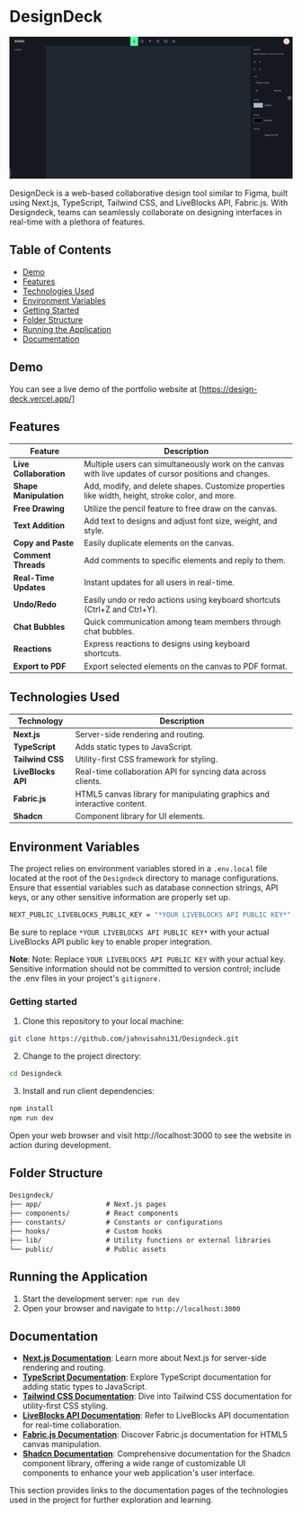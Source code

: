 # DesignDeck

![DesignDeck Screenshot](designdeckui.png)

DesignDeck is a web-based collaborative design tool similar to Figma, built using Next.js, TypeScript, Tailwind CSS, and LiveBlocks API, Fabric.js. With Designdeck, teams can seamlessly collaborate on designing interfaces in real-time with a plethora of features.

## Table of Contents

- [Demo](#demo)
- [Features](#features)
- [Technologies Used](#technologies-used)
- [Environment Variables](#environment-variables)
- [Getting Started](#getting-started)
- [Folder Structure](#folder-structure)
- [Running the Application](#running-the-application)
- [Documentation](#documentation)

## Demo

You can see a live demo of the portfolio website at [https://design-deck.vercel.app/]

## Features

| Feature               | Description                                                                                               |
|----------------------|-----------------------------------------------------------------------------------------------------------|
| **Live Collaboration** | Multiple users can simultaneously work on the canvas with live updates of cursor positions and changes. |
| **Shape Manipulation** | Add, modify, and delete shapes. Customize properties like width, height, stroke color, and more.        |
| **Free Drawing**      | Utilize the pencil feature to free draw on the canvas.                                                  |
| **Text Addition**     | Add text to designs and adjust font size, weight, and style.                                            |
| **Copy and Paste**    | Easily duplicate elements on the canvas.                                                                 |
| **Comment Threads**   | Add comments to specific elements and reply to them.                                                    |
| **Real-Time Updates** | Instant updates for all users in real-time.                                                              |
| **Undo/Redo**        | Easily undo or redo actions using keyboard shortcuts (Ctrl+Z and Ctrl+Y).                               |
| **Chat Bubbles**     | Quick communication among team members through chat bubbles.                                              |
| **Reactions**        | Express reactions to designs using keyboard shortcuts.                                                   |
| **Export to PDF**    | Export selected elements on the canvas to PDF format.                                                   |


## Technologies Used

| Technology        | Description                                                        |
|-------------------|--------------------------------------------------------------------|
| **Next.js**       | Server-side rendering and routing.                                 |
| **TypeScript**    | Adds static types to JavaScript.                                  |
| **Tailwind CSS**  | Utility-first CSS framework for styling.                          |
| **LiveBlocks API**| Real-time collaboration API for syncing data across clients.      |
| **Fabric.js**     | HTML5 canvas library for manipulating graphics and interactive content. |
| **Shadcn**        | Component library for UI elements.        

## Environment Variables

The project relies on environment variables stored in a `.env.local` file located at the root of the `Designdeck` directory to manage configurations. Ensure that essential variables such as database connection strings, API keys, or any other sensitive information are properly set up.

```bash
NEXT_PUBLIC_LIVEBLOCKS_PUBLIC_KEY = "*YOUR LIVEBLOCKS API PUBLIC KEY*"
```

Be sure to replace `*YOUR LIVEBLOCKS API PUBLIC KEY*` with your actual LiveBlocks API public key to enable proper integration.

**Note**: Note: Replace `YOUR LIVEBLOCKS API PUBLIC KEY` with your actual key. Sensitive information should not be committed to version control; include the .env files in your project's `gitignore.`

### Getting started

1. Clone this repository to your local machine:

```bash
git clone https://github.com/jahnvisahni31/Designdeck.git
```

2. Change to the project directory:

```bash
cd Designdeck
```

3. Install and run client dependencies:

```bash
npm install
npm run dev
```

Open your web browser and visit http://localhost:3000 to see the website in action during development.

## Folder Structure

```
Designdeck/
├── app/                # Next.js pages
├── components/         # React components
├── constants/          # Constants or configurations
├── hooks/              # Custom hooks
├── lib/                # Utility functions or external libraries
└── public/             # Public assets
```

## Running the Application

1. Start the development server: `npm run dev`
2. Open your browser and navigate to `http://localhost:3000`

## Documentation

- **[Next.js Documentation](https://nextjs.org/docs/getting-started)**: Learn more about Next.js for server-side rendering and routing.
- **[TypeScript Documentation](https://www.typescriptlang.org/docs/)**: Explore TypeScript documentation for adding static types to JavaScript.
- **[Tailwind CSS Documentation](https://tailwindcss.com/docs)**: Dive into Tailwind CSS documentation for utility-first CSS styling.
- **[LiveBlocks API Documentation](https://liveblocks.io/docs/)**: Refer to LiveBlocks API documentation for real-time collaboration.
- **[Fabric.js Documentation](http://fabricjs.com/docs/)**: Discover Fabric.js documentation for HTML5 canvas manipulation.
- **[Shadcn Documentation](https://ui.shadcn.com/docs)**: Comprehensive documentation for the Shadcn component library, offering a wide range of customizable UI components to enhance your web application's user interface.

This section provides links to the documentation pages of the technologies used in the project for further exploration and learning.

